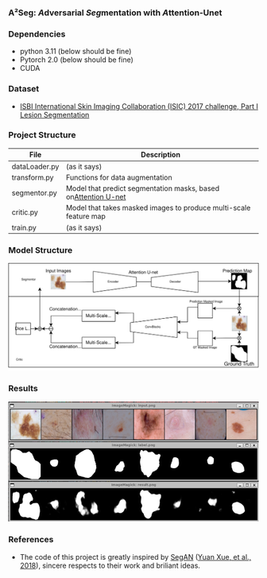 ### A²Seg: ***A***dversarial ***Seg***mentation with ***A***ttention-Unet

### Dependencies

* python 3.11  (below should be fine)
* Pytorch 2.0  (below should be fine)
* CUDA

### **Dataset**

- [ISBI International Skin Imaging Collaboration (ISIC) 2017 challenge, Part I Lesion Segmentation](https://challenge.isic-archive.com/data/#2017)

### **Project Structure**

| File          | Description                                                                                                     |
| ------------- | --------------------------------------------------------------------------------------------------------------- |
| dataLoader.py | (as it says)                                                                                                    |
| transform.py  | Functions for data augmentation                                                                                 |
| segmentor.py  | Model that predict segmentation masks, based on[Attention U-net](https://github.com/LeeJunHyun/Image_Segmentation) |
| critic.py     | Model that takes masked images to produce multi-scale feature map                                              |
| train.py      | (as it says)                                                                                                    |

### **Model Structure**

![model_fig](Images/A2-Seg.svg)

### **Results**

![result](Images/result.png)

### **References**

- The code of this project is greatly inspired by [SegAN](https://github.com/YuanXue1993/SegAN) ([Yuan Xue, et al., 2018](https://arxiv.org/abs/1706.01805)), sincere respects to their work and briliant ideas.
